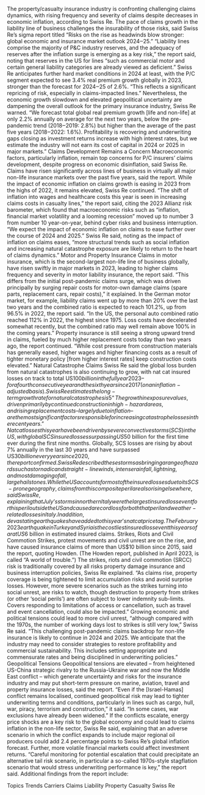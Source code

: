 The property/casualty insurance industry is confronting challenging claims dynamics, with rising frequency and severity of claims despite decreases in economic inflation, according to Swiss Re.
The pace of claims growth in the liability line of business challenges the insurability of those risks, said Swiss Re’s sigma report titled “Risks on the rise as headwinds blow stronger: global economic and insurance market outlook 2024‒25.”
“Liability lines comprise the majority of P&C industry reserves, and the adequacy of reserves after the inflation surge is emerging as a key risk,” the report said, noting that reserves in the US for lines “such as commercial motor and certain general liability categories are already viewed as deficient.”
Swiss Re anticipates further hard market conditions in 2024 at least, with the P/C segment expected to see 3.4% real premium growth globally in 2023, stronger than the forecast for 2024‒25 of 2.6%. “This reflects a significant repricing of risk, especially in claims-impacted lines.”
Nevertheless, the economic growth slowdown and elevated geopolitical uncertainty are dampening the overall outlook for the primary insurance industry, Swiss Re warned.
“We forecast total global real premium growth [life and non-life] at only 2.2% annually on average for the next two years, below the pre-pandemic trend (2018‒2019: 2.8%) but higher than the average of the past five years (2018‒2022: 1.6%). Profitability is recovering and underwriting gaps closing as investment returns increase with high interest rates, but we estimate the industry will not earn its cost of capital in 2024 or 2025 in major markets.”
Claims Development Remains a Concern
Macroeconomic factors, particularly inflation, remain top concerns for P/C insurers’ claims development, despite progress on economic disinflation, said Swiss Re.
Claims have risen significantly across lines of business in virtually all major non-life insurance markets over the past five years, said the report. While the impact of economic inflation on claims growth is easing in 2023 from the highs of 2022, it remains elevated, Swiss Re continued.
“The shift of inflation into wages and healthcare costs this year is seen in increasing claims costs in casualty lines,” the report said, citing the 2023 Allianz risk barometer, which found that macroeconomic risks such as “inflation, financial market volatility and a looming recession” moved up to number 3 from number 10 year-on-year, behind cyber risks and business interruption.
“We expect the impact of economic inflation on claims to ease further over the course of 2024 and 2025.” Swiss Re said, noting as the impact of inflation on claims eases, “more structural trends such as social inflation and increasing natural catastrophe exposure are likely to return to the heart of claims dynamics.”
Motor and Property Insurance
Claims in motor insurance, which is the second-largest non-life line of business globally, have risen swiftly in major markets in 2023, leading to higher claims frequency and severity in motor liability insurance, the report said.
“This differs from the initial post-pandemic claims surge, which was driven principally by surging repair costs for motor-own damage claims (spare parts, replacement cars, repair costs),” it explained.
In the German motor market, for example, liability claims went up by more than 20% over the last two years and the combined ratio is expected to reach 101.2%, up from 96.5% in 2022, the report said. “In the US, the personal auto combined ratio reached 112% in 2022, the highest since 1975. Loss costs have decelerated somewhat recently, but the combined ratio may well remain above 100% in the coming years.”
Property insurance is still seeing a strong upward trend in claims, fueled by much higher replacement costs today than two years ago, the report continued. “While cost pressure from construction materials has generally eased, higher wages and higher financing costs as a result of tighter monetary policy [from higher interest rates] keep construction costs elevated.”
Natural Catastrophe Claims
Swiss Re said the global loss burden from natural catastrophes is also continuing to grow, with nat cat insured losses on track to total US$100 billion in the full year 2023 – for a fourth consecutive year and the sixth year since 2017 (on an inflation-adjusted basis).
Swiss Re estimates the long-term growth rate for natural catastrophes is 5%-7% in inflation-adjusted terms since 1992.
“The growth in exposure values, driven primarily by continued construction in high-hazard areas, and rising replacement costs – largely due to inflation – are the most significant factors responsible for increasing catastrophe losses in the recent years.”
Nat cat losses this year have been driven by severe convective storms (SCS) in the US, with global SCS insured losses surpassing US$50 billion for the first time ever during the first nine months. Globally, SCS losses are rising by about 7% annually in the last 30 years and have surpassed US$30 billion every year since 2020, the report confirmed.
Swiss Re described these storms as bringing a range of hazards such as tornadic and straight-line winds, intense rainfall, lightning, and most damaging of all, large hailstones.
While the US accounts for most of the insured losses due to its SCS-prone geography, claims from this composite peril are also rising elsewhere, said Swiss Re, explaining that July’s storms in northern Italy were the largest insured loss event for this peril outside the US and caused a record loss for both that peril and weather-related losses in Italy.
In addition, devastating earthquakes have added to this year’s nat cat price tag. The February 2023 earthquake in Turkey and Syria is the costliest insured loss event this year so far at US$6 billion in estimated insured claims.
Strikes, Riots and Civil Commotion
Strikes, protest movements and civil unrest are on the rise, and have caused insurance claims of more than US$10 billion since 2015, said the report, quoting Howden. (The Howden report, published in April 2023, is called “A world of trouble.”)
The strikes, riots and civil commotion (SRCC) risk is traditionally covered by all risks property damage insurance and business interruption policies, Swiss Re explained.
“As claims rise, property coverage is being tightened to limit accumulation risks and avoid surprise losses. However, more severe scenarios such as the strikes turning into social unrest, are risks to watch, though destruction to property from strikes (or other ‘social perils’) are often subject to lower indemnity sub-limits. Covers responding to limitations of access or cancellation, such as travel and event cancellation, could also be impacted.”
Growing economic and political tensions could lead to more civil unrest, “although compared with the 1970s, the number of working days lost to strikes is still very low,” Swiss Re said.
“This challenging post-pandemic claims backdrop for non-life insurance is likely to continue in 2024 and 2025. We anticipate that the industry may need to consider strategies to restore profitability and commercial sustainability. This includes setting appropriate and commensurate rates and being disciplined in underwriting policies.”
Geopolitical Tensions
Geopolitical tensions are elevated – from heightened US-China strategic rivalry to the Russia-Ukraine war and now the Middle East conflict – which generate uncertainty and risks for the insurance industry and may put short-term pressure on marine, aviation, travel and property insurance losses, said the report.
“Even if the [Israel-Hamas] conflict remains localised, continued geopolitical risk may lead to tighter underwriting terms and conditions, particularly in lines such as cargo, hull, war, piracy, terrorism and construction,” it said. “In some cases, war exclusions have already been widened.”
If the conflicts escalate, energy price shocks are a key risk to the global economy and could lead to claims inflation in the non-life sector, Swiss Re said, explaining that an adverse scenario in which the conflict expands to include major regional oil producers could add 2.4 percentage points to Swiss Re’s global inflation forecast.
Further, more volatile financial markets could affect investment returns. “Careful monitoring for potential escalation that could precipitate an alternative tail risk scenario, in particular a so-called 1970s-style stagflation scenario that would stress underwriting performance is key,” the report said.
Additional findings from the report include:

Topics
Trends
Carriers
Claims
Liability
Property Casualty
Swiss Re
